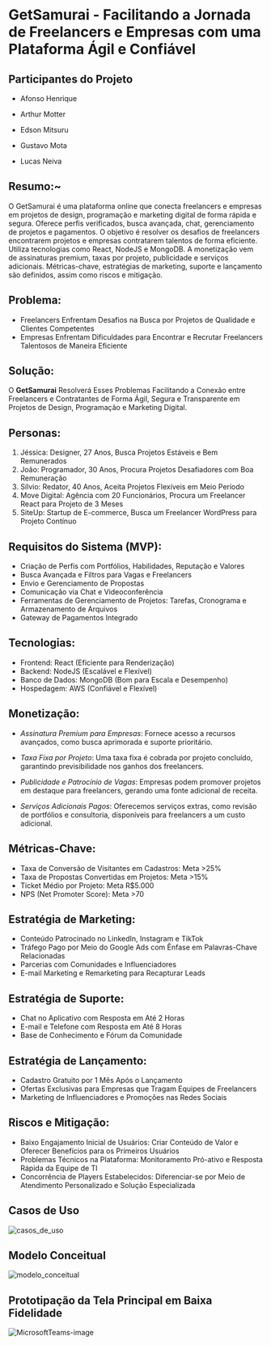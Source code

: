 # GetSamurai - Facilitando a Jornada de Freelancers e Empresas com uma Plataforma Ágil e Confiável

## Participantes do Projeto

- Afonso Henrique

- Arthur Motter

- Edson Mitsuru

- Gustavo Mota

- Lucas Neiva

## Resumo:~

  O GetSamurai é uma plataforma online que conecta freelancers e empresas em projetos de design, programação e marketing digital de forma rápida e segura. Oferece perfis verificados, busca avançada, chat, gerenciamento de projetos e pagamentos. O objetivo é resolver os desafios de freelancers encontrarem projetos e empresas contratarem talentos de forma eficiente. Utiliza tecnologias como React, NodeJS e MongoDB. A monetização vem de assinaturas premium, taxas por projeto, publicidade e serviços adicionais. Métricas-chave, estratégias de marketing, suporte e lançamento são definidos, assim como riscos e mitigação.

## Problema:

- Freelancers Enfrentam Desafios na Busca por Projetos de Qualidade e Clientes Competentes
- Empresas Enfrentam Dificuldades para Encontrar e Recrutar Freelancers Talentosos de Maneira Eficiente

## Solução:

O **GetSamurai** Resolverá Esses Problemas Facilitando a Conexão entre Freelancers e Contratantes de Forma Ágil, Segura e Transparente em Projetos de Design, Programação e Marketing Digital.

## Personas:

1. Jéssica: Designer, 27 Anos, Busca Projetos Estáveis e Bem Remunerados
2. João: Programador, 30 Anos, Procura Projetos Desafiadores com Boa Remuneração
3. Sílvio: Redator, 40 Anos, Aceita Projetos Flexíveis em Meio Período
4. Move Digital: Agência com 20 Funcionários, Procura um Freelancer React para Projeto de 3 Meses
5. SiteUp: Startup de E-commerce, Busca um Freelancer WordPress para Projeto Contínuo

## Requisitos do Sistema (MVP):

- Criação de Perfis com Portfólios, Habilidades, Reputação e Valores
- Busca Avançada e Filtros para Vagas e Freelancers
- Envio e Gerenciamento de Propostas
- Comunicação via Chat e Videoconferência
- Ferramentas de Gerenciamento de Projetos: Tarefas, Cronograma e Armazenamento de Arquivos
- Gateway de Pagamentos Integrado

## Tecnologias:

- Frontend: React (Eficiente para Renderização)
- Backend: NodeJS (Escalável e Flexível)
- Banco de Dados: MongoDB (Bom para Escala e Desempenho)
- Hospedagem: AWS (Confiável e Flexível)

## Monetização:

 - *Assinatura Premium para Empresas*: Fornece acesso a recursos avançados, como busca aprimorada e suporte prioritário.

 - *Taxa Fixa por Projeto*: Uma taxa fixa é cobrada por projeto concluído, garantindo previsibilidade nos ganhos dos freelancers.

 - *Publicidade e Patrocínio de Vagas*: Empresas podem promover projetos em destaque para freelancers, gerando uma fonte adicional de receita.

 - *Serviços Adicionais Pagos*: Oferecemos serviços extras, como revisão de portfólios e consultoria, disponíveis para freelancers a um custo adicional.

## Métricas-Chave:

- Taxa de Conversão de Visitantes em Cadastros: Meta >25%
- Taxa de Propostas Convertidas em Projetos: Meta >15%
- Ticket Médio por Projeto: Meta R$5.000
- NPS (Net Promoter Score): Meta >70

## Estratégia de Marketing:

- Conteúdo Patrocinado no LinkedIn, Instagram e TikTok
- Tráfego Pago por Meio do Google Ads com Ênfase em Palavras-Chave Relacionadas
- Parcerias com Comunidades e Influenciadores
- E-mail Marketing e Remarketing para Recapturar Leads

## Estratégia de Suporte:

- Chat no Aplicativo com Resposta em Até 2 Horas
- E-mail e Telefone com Resposta em Até 8 Horas
- Base de Conhecimento e Fórum da Comunidade

## Estratégia de Lançamento:

- Cadastro Gratuito por 1 Mês Após o Lançamento
- Ofertas Exclusivas para Empresas que Tragam Equipes de Freelancers
- Marketing de Influenciadores e Promoções nas Redes Sociais

## Riscos e Mitigação:

- Baixo Engajamento Inicial de Usuários: Criar Conteúdo de Valor e Oferecer Benefícios para os Primeiros Usuários
- Problemas Técnicos na Plataforma: Monitoramento Pró-ativo e Resposta Rápida da Equipe de TI
- Concorrência de Players Estabelecidos: Diferenciar-se por Meio de Atendimento Personalizado e Solução Especializada

## Casos de Uso
![casos_de_uso](https://github.com/lucasneiva/Eng-Software-II/assets/112989505/67f77646-0fe8-4be4-abc6-21ebad4112ed)

## Modelo Conceitual
![modelo_conceitual](https://github.com/lucasneiva/Eng-Software-II/assets/112989505/c2ee95fa-e8db-4e8e-a8cf-cfbab780a056)

## Prototipação da Tela Principal em Baixa Fidelidade
![MicrosoftTeams-image](https://github.com/lucasneiva/Eng-Software-II/assets/112989505/d0578b62-80a9-4bd7-8ec3-005e810abc35)



